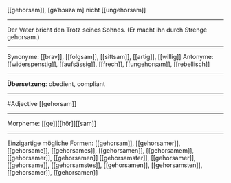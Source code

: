 [[gehorsam]], [ɡəˈhɔʁzaːm]
nicht [[ungehorsam]]

---
Der Vater bricht den Trotz seines Sohnes. (Er macht ihn durch Strenge gehorsam.)

---
Synonyme: [[brav]], [[folgsam]], [[sittsam]], [[artig]], [[willig]]
Antonyme: [[widerspenstig]], [[aufsässig]], [[frech]], [[ungehorsam]], [[rebellisch]]

---
**Übersetzung**:
obedient, compliant

---
#Adjective [[gehorsam]]

---
Morpheme:
[[ge]][[hör]][[sam]]

---


Einzigartige mögliche Formen: 
[[gehorsam]], [[gehorsamer]], [[gehorsame]], [[gehorsames]], [[gehorsamen]], [[gehorsamem]], [[gehorsamer]], [[gehorsamen]]
[[gehorsamster]], [[gehorsamer]], [[gehorsame]], [[gehorsamstes]], [[gehorsamen]], [[gehorsamsten]], [[gehorsamer]], [[gehorsamen]]